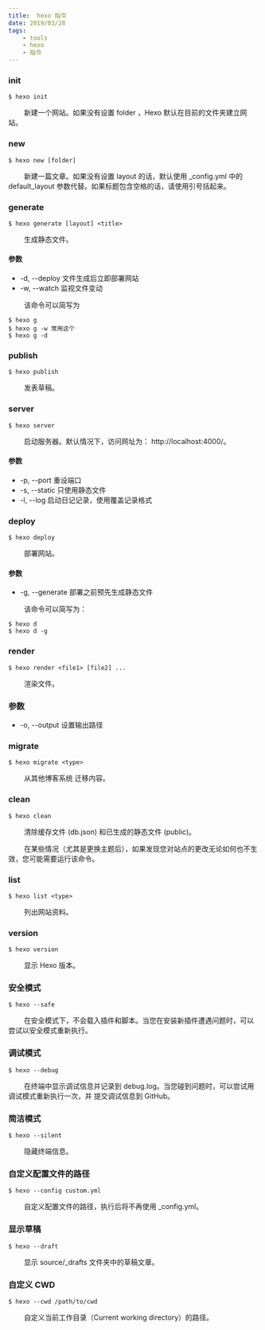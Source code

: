 ```yaml
---
title:  hexo 指令
date: 2019/03/28
tags: 
    - tools
    - hexo
    - 指令
---
```


### init
```
$ hexo init
```
&nbsp;&nbsp;&nbsp;&nbsp;&nbsp;&nbsp;&nbsp;&nbsp;新建一个网站。如果没有设置 folder ，Hexo 默认在目前的文件夹建立网站。
<!-- more -->
### new
```
$ hexo new [folder]
```
&nbsp;&nbsp;&nbsp;&nbsp;&nbsp;&nbsp;&nbsp;&nbsp;新建一篇文章。如果没有设置 layout 的话，默认使用 _config.yml 中的 default_layout 参数代替。如果标题包含空格的话，请使用引号括起来。

### generate
```
$ hexo generate [layout] <title>
```
&nbsp;&nbsp;&nbsp;&nbsp;&nbsp;&nbsp;&nbsp;&nbsp;生成静态文件。
#### 参数
* -d, --deploy	文件生成后立即部署网站
* -w, --watch	监视文件变动

&nbsp;&nbsp;&nbsp;&nbsp;&nbsp;&nbsp;&nbsp;&nbsp;该命令可以简写为
```
$ hexo g
$ hexo g -w 常用这个
$ hexo g -d
```
### publish
```
$ hexo publish
```
&nbsp;&nbsp;&nbsp;&nbsp;&nbsp;&nbsp;&nbsp;&nbsp;发表草稿。

### server
```
$ hexo server
```
&nbsp;&nbsp;&nbsp;&nbsp;&nbsp;&nbsp;&nbsp;&nbsp;启动服务器。默认情况下，访问网址为： http://localhost:4000/。

#### 参数
* -p, --port	重设端口
* -s, --static	只使用静态文件
* -l, --log	启动日记记录，使用覆盖记录格式

### deploy
```
$ hexo deploy
```
&nbsp;&nbsp;&nbsp;&nbsp;&nbsp;&nbsp;&nbsp;&nbsp;部署网站。

#### 参数
* -g, --generate	部署之前预先生成静态文件

&nbsp;&nbsp;&nbsp;&nbsp;&nbsp;&nbsp;&nbsp;&nbsp;该命令可以简写为：
```
$ hexo d
$ hexo d -g
```

### render
```
$ hexo render <file1> [file2] ...
```
&nbsp;&nbsp;&nbsp;&nbsp;&nbsp;&nbsp;&nbsp;&nbsp;渲染文件。

### 参数
* -o, --output	设置输出路径

### migrate
```
$ hexo migrate <type>
```
&nbsp;&nbsp;&nbsp;&nbsp;&nbsp;&nbsp;&nbsp;&nbsp;从其他博客系统 迁移内容。

### clean
```
$ hexo clean
```
&nbsp;&nbsp;&nbsp;&nbsp;&nbsp;&nbsp;&nbsp;&nbsp;清除缓存文件 (db.json) 和已生成的静态文件 (public)。

&nbsp;&nbsp;&nbsp;&nbsp;&nbsp;&nbsp;&nbsp;&nbsp;在某些情况（尤其是更换主题后），如果发现您对站点的更改无论如何也不生效，您可能需要运行该命令。

### list
```
$ hexo list <type>
```
&nbsp;&nbsp;&nbsp;&nbsp;&nbsp;&nbsp;&nbsp;&nbsp;列出网站资料。

### version
```
$ hexo version
```
&nbsp;&nbsp;&nbsp;&nbsp;&nbsp;&nbsp;&nbsp;&nbsp;显示 Hexo 版本。


### 安全模式
```
$ hexo --safe
```
&nbsp;&nbsp;&nbsp;&nbsp;&nbsp;&nbsp;&nbsp;&nbsp;在安全模式下，不会载入插件和脚本。当您在安装新插件遭遇问题时，可以尝试以安全模式重新执行。

### 调试模式
```
$ hexo --debug
```
&nbsp;&nbsp;&nbsp;&nbsp;&nbsp;&nbsp;&nbsp;&nbsp;在终端中显示调试信息并记录到 debug.log。当您碰到问题时，可以尝试用调试模式重新执行一次，并 提交调试信息到 GitHub。

### 简洁模式
```
$ hexo --silent
```
&nbsp;&nbsp;&nbsp;&nbsp;&nbsp;&nbsp;&nbsp;&nbsp;隐藏终端信息。

### 自定义配置文件的路径
```
$ hexo --config custom.yml
```
&nbsp;&nbsp;&nbsp;&nbsp;&nbsp;&nbsp;&nbsp;&nbsp;自定义配置文件的路径，执行后将不再使用 _config.yml。

### 显示草稿
```
$ hexo --draft
```
&nbsp;&nbsp;&nbsp;&nbsp;&nbsp;&nbsp;&nbsp;&nbsp;显示 source/_drafts 文件夹中的草稿文章。

### 自定义 CWD
```
$ hexo --cwd /path/to/cwd
```
&nbsp;&nbsp;&nbsp;&nbsp;&nbsp;&nbsp;&nbsp;&nbsp;自定义当前工作目录（Current working directory）的路径。

